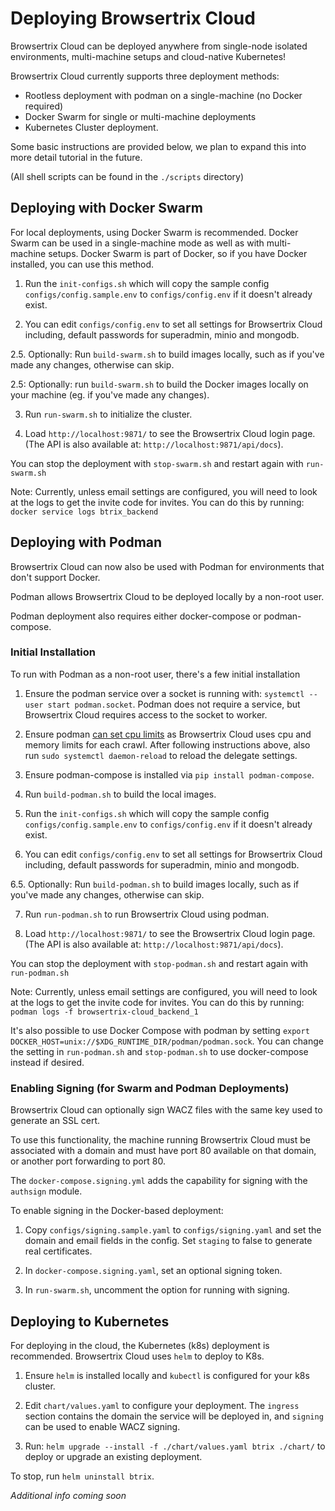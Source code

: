 # Deploying Browsertrix Cloud

Browsertrix Cloud can be deployed anywhere from single-node isolated environments, multi-machine setups and cloud-native Kubernetes!

Browsertrix Cloud currently supports three deployment methods:
- Rootless deployment with podman on a single-machine (no Docker required)
- Docker Swarm for single or multi-machine deployments
- Kubernetes Cluster deployment.

Some basic instructions are provided below, we plan to expand this into more detail tutorial in the future.

(All shell scripts can be found in the `./scripts` directory)

## Deploying with Docker Swarm

For local deployments, using Docker Swarm is recommended. Docker Swarm can be used in a single-machine mode as well
as with multi-machine setups. Docker Swarm is part of Docker, so if you have Docker installed, you can use this method.

1. Run the `init-configs.sh` which will copy the sample config `configs/config.sample.env` to `configs/config.env` if it doesn't already exist.

2. You can edit `configs/config.env` to set all settings for Browsertrix Cloud including, default passwords for superadmin, minio and mongodb.

2.5. Optionally: Run `build-swarm.sh` to build images locally, such as if you've made any changes, otherwise can skip.

2.5: Optionally: run `build-swarm.sh` to build the Docker images locally on your machine (eg. if you've made any changes).

3. Run `run-swarm.sh` to initialize the cluster.

4. Load `http://localhost:9871/` to see the Browsertrix Cloud login page. (The API is also available at: `http://localhost:9871/api/docs`).

You can stop the deployment with `stop-swarm.sh` and restart again with `run-swarm.sh`


Note: Currently, unless email settings are configured, you will need to look at the logs to get the invite code for invites. You can do this by running:
`docker service logs btrix_backend`


## Deploying with Podman

Browsertrix Cloud can now also be used with Podman for environments that don't support Docker.

Podman allows Browsertrix Cloud to be deployed locally by a non-root user.

Podman deployment also requires either docker-compose or podman-compose.


### Initial Installation

To run with Podman as a non-root user, there's a few initial installation

1. Ensure the podman service over a socket is running with: `systemctl --user start podman.socket`. Podman does not require a service, but Browsertrix Cloud requires access to the socket to worker.

2. Ensure podman [can set cpu limits](https://github.com/containers/podman/blob/main/troubleshooting.md#26-running-containers-with-cpu-limits-fails-with-a-permissions-error) as Browsertrix Cloud uses cpu and memory limits for each crawl. After following instructions above, also run `sudo systemctl daemon-reload` to reload the delegate settings.

3. Ensure podman-compose is installed via `pip install podman-compose`.

4. Run `build-podman.sh` to build the local images.

5. Run the `init-configs.sh` which will copy the sample config `configs/config.sample.env` to `configs/config.env` if it doesn't already exist.

6. You can edit `configs/config.env` to set all settings for Browsertrix Cloud including, default passwords for superadmin, minio and mongodb.

6.5. Optionally: Run `build-podman.sh` to build images locally, such as if you've made any changes, otherwise can skip.

7. Run `run-podman.sh` to run Browsertrix Cloud using podman.

8. Load `http://localhost:9871/` to see the Browsertrix Cloud login page. (The API is also available at: `http://localhost:9871/api/docs`).


You can stop the deployment with `stop-podman.sh` and restart again with `run-podman.sh`

Note: Currently, unless email settings are configured, you will need to look at the logs to get the invite code for invites. You can do this by running:
`podman logs -f browsertrix-cloud_backend_1`

It's also possible to use Docker Compose with podman by setting `export DOCKER_HOST=unix://$XDG_RUNTIME_DIR/podman/podman.sock`. You can change the setting
in `run-podman.sh` and `stop-podman.sh` to use docker-compose instead if desired.


### Enabling Signing (for Swarm and Podman Deployments)

Browsertrix Cloud can optionally sign WACZ files with the same key used to generate an SSL cert.

To use this functionality, the machine running Browsertrix Cloud must be associated with a domain and must have port 80 available on that domain,
or another port forwarding to port 80.

The `docker-compose.signing.yml` adds the capability for signing with the `authsign` module.

To enable signing in the Docker-based deployment:

1. Copy `configs/signing.sample.yaml` to `configs/signing.yaml` and set the domain and email fields in the config. Set `staging` to false to generate real certificates.

2. In `docker-compose.signing.yaml`, set an optional signing token.

3. In `run-swarm.sh`, uncomment the option for running with signing.




## Deploying to Kubernetes

For deploying in the cloud, the Kubernetes (k8s) deployment is recommended.
Browsertrix Cloud uses `helm` to deploy to K8s.


1. Ensure `helm` is installed locally and `kubectl` is configured for your k8s cluster.

2. Edit `chart/values.yaml` to configure your deployment. The `ingress` section contains the domain the service will be deployed in, and `signing` can be used to enable WACZ signing.

3. Run: `helm upgrade --install -f ./chart/values.yaml btrix ./chart/` to deploy or upgrade an existing deployment.


To stop, run `helm uninstall btrix`.

*Additional info coming soon*
